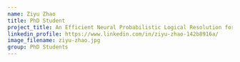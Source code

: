 ```yaml
---
name: Ziyu Zhao
title: PhD Student
project_title: An Efficient Neural Probabilistic Logical Resolution for Multi-class Multi-label Entity Typing
linkedin_profile: https://www.linkedin.com/in/ziyu-zhao-142b8916a/
image_filename: ziyu-zhao.jpg
group: PhD Students
---
```

